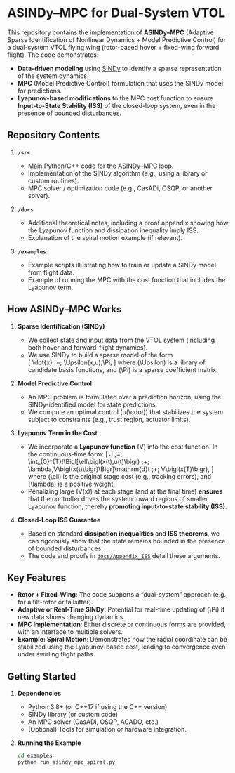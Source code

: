 # ASINDy–MPC for Dual-System VTOL

This repository contains the implementation of **ASINDy–MPC** (Adaptive Sparse Identification of Nonlinear Dynamics + Model Predictive Control) for a dual-system VTOL flying wing (rotor-based hover + fixed-wing forward flight). The code demonstrates:

- **Data-driven modeling** using [SINDy](https://doi.org/10.1016/j.ifacol.2015.06.080) to identify a sparse representation of the system dynamics.
- **MPC** (Model Predictive Control) formulation that uses the SINDy model for predictions.
- **Lyapunov-based modifications** to the MPC cost function to ensure **Input-to-State Stability (ISS)** of the closed-loop system, even in the presence of bounded disturbances.

## Repository Contents

1. **`/src`**  
   - Main Python/C++ code for the ASINDy–MPC loop.  
   - Implementation of the SINDy algorithm (e.g., using a library or custom routines).
   - MPC solver / optimization code (e.g., CasADi, OSQP, or another solver).

2. **`/docs`**  
   - Additional theoretical notes, including a proof appendix showing how the Lyapunov function and dissipation inequality imply ISS.  
   - Explanation of the spiral motion example (if relevant).

3. **`/examples`**  
   - Example scripts illustrating how to train or update a SINDy model from flight data.  
   - Example of running the MPC with the cost function that includes the Lyapunov term.

## How ASINDy–MPC Works

1. **Sparse Identification (SINDy)**  
   - We collect state and input data from the VTOL system (including both hover and forward-flight dynamics).  
   - We use SINDy to build a sparse model of the form  
     \[
       \dot{x} \;=\; \Upsilon(x,u)\,\Pi,
     \]
     where \(\Upsilon\) is a library of candidate basis functions, and \(\Pi\) is a sparse coefficient matrix.

2. **Model Predictive Control**  
   - An MPC problem is formulated over a prediction horizon, using the SINDy-identified model for state predictions.  
   - We compute an optimal control \(u(\cdot)\) that stabilizes the system subject to constraints (e.g., trust region, actuator limits).

3. **Lyapunov Term in the Cost**  
   - We incorporate a **Lyapunov function** \(V\) into the cost function. In the continuous-time form:
     \[
       J \;=\; \int_{0}^{T}\!\Bigl[\ell\bigl(x(t),u(t)\bigr)
         \;+\;
         \lambda\,V\bigl(x(t)\bigr)\Bigr]\mathrm{d}t
       \;+\;
       V\bigl(x(T)\bigr),
     \]
     where \(\ell\) is the original stage cost (e.g., tracking errors), and \(\lambda\) is a positive weight.  
   - Penalizing large \(V(x)\) at each stage (and at the final time) **ensures** that the controller drives the system toward regions of smaller Lyapunov function, thereby **promoting input-to-state stability (ISS)**.

4. **Closed-Loop ISS Guarantee**  
   - Based on standard **dissipation inequalities** and **ISS theorems**, we can rigorously show that the state remains bounded in the presence of bounded disturbances.  
   - The code and proofs in [`docs/Appendix_ISS`](./docs/Appendix_ISS.md) detail these arguments.

## Key Features

- **Rotor + Fixed-Wing**: The code supports a “dual-system” approach (e.g., for a tilt-rotor or tailsitter).  
- **Adaptive or Real-Time SINDy**: Potential for real-time updating of \(\Pi\) if new data shows changing dynamics.  
- **MPC Implementation**: Either discrete or continuous forms are provided, with an interface to multiple solvers.  
- **Example: Spiral Motion**: Demonstrates how the radial coordinate can be stabilized using the Lyapunov-based cost, leading to convergence even under swirling flight paths.

## Getting Started

1. **Dependencies**  
   - Python 3.8+ (or C++17 if using the C++ version)  
   - SINDy library (or custom code)  
   - An MPC solver (CasADi, OSQP, ACADO, etc.)  
   - (Optional) Tools for simulation or hardware integration.

2. **Running the Example**  
   ```bash
   cd examples
   python run_asindy_mpc_spiral.py

